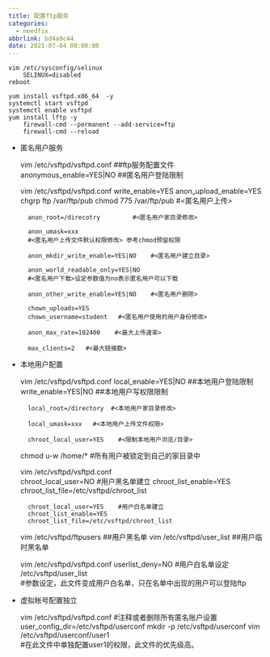 ```yaml
---
title: 配置ftp服务
categories:
  - needfix
abbrlink: bd4a9c44
date: 2021-07-04 00:00:00
---
```

    vim /etc/sysconfig/selinux
        SELINUX=disabled
    reboot

    yum install vsftpd.x86_64  -y 
    systemctl start vsftpd
    systemctl enable vsftpd
    yum install lftp -y
        firewall-cmd --permanent --add-service=ftp
        firewall-cmd --reload


* 匿名用户服务

    
    vim /etc/vsftpd/vsftpd.conf     ##ftp服务配置文件
        anonymous_enable=YES|NO		##匿名用户登陆限制


    vim /etc/vsftpd/vsftpd.conf
        write_enable=YES
        anon_upload_enable=YES
        chgrp ftp /var/ftp/pub
        chmod 775 /var/ftp/pub    #<匿名用户上传>

        anon_root=/direcotry         #<匿名用户家目录修改>

        anon_umask=xxx    
        #<匿名用户上传文件默认权限修改> 参考chmod预留权限

        anon_mkdir_write_enable=YES|NO    #<匿名用户建立目录>

        anon_world_readable_only=YES|NO 
        #<匿名用户下载>设定参数值为no表示匿名用户可以下载

        anon_other_write_enable=YES|NO	  #<匿名用户删除>

        chown_uploads=YES
        chown_username=student   #<匿名用户使用的用户身份修改>

        anon_max_rate=102400    #<最大上传速率>

        max_clients=2   #<最大链接数>


* 本地用户配置
    

    vim /etc/vsftpd/vsftpd.conf
        local_enable=YES|NO		##本地用户登陆限制
        write_enable=YES|NO		##本地用户写权限限制
        
        local_root=/directory  #<本地用户家目录修改>

        local_umask=xxx   #<本地用户上传文件权限>

        chroot_local_user=YES    #<限制本地用户浏览/目录>
    
    chmod u-w /home/*         #所有用户被锁定到自己的家目录中

    vim /etc/vsftpd/vsftpd.conf    
        chroot_local_user=NO     #用户黑名单建立
        chroot_list_enable=YES
        chroot_list_file=/etc/vsftpd/chroot_list

        chroot_local_user=YES    #用户白名单建立
        chroot_list_enable=YES
        chroot_list_file=/etc/vsftpd/chroot_list

    vim /etc/vsftpd/ftpusers		##用户黑名单
    vim /etc/vsftpd/user_list		##用户临时黑名单

    vim /etc/vsftpd/vsftpd.conf
        userlist_deny=NO                #用户白名单设定
        /etc/vsftpd/user_list			        
        #参数设定，此文件变成用户白名单，只在名单中出现的用户可以登陆ftp

* 虚拟帐号配置独立   


    vim /etc/vsftpd/vsftpd.conf
        #注释或者删除所有匿名账户设置
        user_config_dir=/etc/vsftpd/userconf
    mkdir -p /etc/vsftpd/userconf
    vim /etc/vsftpd/userconf/user1       
        #在此文件中单独配置user1的权限，此文件的优先级高。